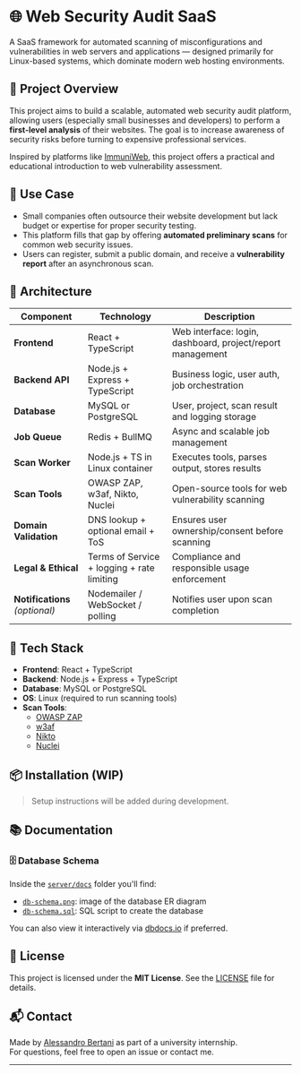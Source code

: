# 🌐 Web Security Audit SaaS

A SaaS framework for automated scanning of misconfigurations and vulnerabilities in web servers and applications — designed primarily for Linux-based systems, which dominate modern web hosting environments.

## 🚀 Project Overview

This project aims to build a scalable, automated web security audit platform, allowing users (especially small businesses and developers) to perform a **first-level analysis** of their websites. The goal is to increase awareness of security risks before turning to expensive professional services.

Inspired by platforms like [ImmuniWeb](https://www.immuniweb.com/), this project offers a practical and educational introduction to web vulnerability assessment.

## 🧩 Use Case

- Small companies often outsource their website development but lack budget or expertise for proper security testing.
- This platform fills that gap by offering **automated preliminary scans** for common web security issues.
- Users can register, submit a public domain, and receive a **vulnerability report** after an asynchronous scan.

## 🧱 Architecture

| Component                      | Technology                                 | Description                                                |
| ------------------------------ | ------------------------------------------ | ---------------------------------------------------------- |
| **Frontend**                   | React + TypeScript                         | Web interface: login, dashboard, project/report management |
| **Backend API**                | Node.js + Express + TypeScript             | Business logic, user auth, job orchestration               |
| **Database**                   | MySQL or PostgreSQL                        | User, project, scan result and logging storage             |
| **Job Queue**                  | Redis + BullMQ                             | Async and scalable job management                          |
| **Scan Worker**                | Node.js + TS in Linux container            | Executes tools, parses output, stores results              |
| **Scan Tools**                 | OWASP ZAP, w3af, Nikto, Nuclei             | Open-source tools for web vulnerability scanning           |
| **Domain Validation**          | DNS lookup + optional email + ToS          | Ensures user ownership/consent before scanning             |
| **Legal & Ethical**            | Terms of Service + logging + rate limiting | Compliance and responsible usage enforcement               |
| **Notifications** _(optional)_ | Nodemailer / WebSocket / polling           | Notifies user upon scan completion                         |

## 🔧 Tech Stack

- **Frontend**: React + TypeScript
- **Backend**: Node.js + Express + TypeScript
- **Database**: MySQL or PostgreSQL
- **OS**: Linux (required to run scanning tools)
- **Scan Tools**:
  - [OWASP ZAP](https://www.zaproxy.org/)
  - [w3af](https://github.com/andresriancho/w3af)
  - [Nikto](https://github.com/sullo/nikto)
  - [Nuclei](https://github.com/projectdiscovery/nuclei)

## 📦 Installation (WIP)

> Setup instructions will be added during development.

## 📚 Documentation

### 🗄️ Database Schema

Inside the [`server/docs`](server/docs) folder you'll find:

- [`db-schema.png`](server/docs/db-schema.png): image of the database ER diagram
- [`db-schema.sql`](server/docs/db-schema.sql): SQL script to create the database

You can also view it interactively via [dbdocs.io](https://dbdocs.io) if preferred.

## 📜 License

This project is licensed under the **MIT License**. See the [LICENSE](./LICENSE) file for details.

## 📬 Contact

Made by [Alessandro Bertani](https://github.com/tuo-username) as part of a university internship.  
For questions, feel free to open an issue or contact me.

---
